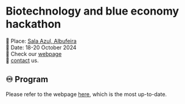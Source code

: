 # Biotechnology and blue economy hackathon

📍 Place: [Sala Azul, Albufeira][1]\
📅 Date: 18-20 October 2024\
🔗 Check our [webpage][2]\
📧 [contact][3] us.

## ♾️ Program
Please refer to the webpage [here][4], which is the most up-to-date.

[1]: https://maps.app.goo.gl/N9UTBxEqDbeHoQsE9
[2]: https://codeblue.pt/
[3]: mailto:dpalecek@ualg.pt
[4]: https://codeblue.pt/eventInfo
